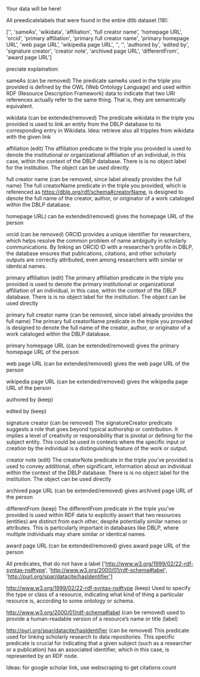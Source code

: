 Your data will be here!


All preedicatelabels that were found in the entire dtlb dataset (18):

['', 'sameAs', 'wikidata', 'affiliation', 'full creator name', 'homepage URL', 'orcid', 'primary affiliation', 'primary full creator name', 'primary homepage URL', 'web page URL', 'wikipedia page URL', '', '', 'authored by', 'edited by', 'signature creator', 'creator note', 'archived page URL', 'differentFrom', 'award page URL']

preciate explaination:

sameAs (can be removed)
The predicate sameAs used in the triple you provided is defined by the OWL (Web Ontology Language) and used within RDF (Resource Description Framework) data to indicate that two URI references actually refer to the same thing. That is, they are semantically equivalent.


wikidata (can be extended/removed)
The predicate wikidata in the triple you provided is used to link an entity from the DBLP database to its corresponding entry in Wikidata. 
Idea: retrieve also all tripples from wikidata with the given link 

affiliation (edit)
The affiliation predicate in the triple you provided is used to denote the institutional or organizational affiliation of an individual, in this case, within the context of the DBLP database. There is is no object label for the institution. The object can be used directly

full creator name (can be removed, since label already provides the full name)
The full creatorName predicate in the triple you provided, which is referenced as https://dblp.org/rdf/schema#creatorName, is designed to denote the full name of the creator, author, or originator of a work cataloged within the DBLP database.

homepage URL( can be extended/removed)
gives the homepage URL of the person 

orcid (can be removed)
ORCID provides a unique identifier for researchers, which helps resolve the common problem of name ambiguity in scholarly communications. By linking an ORCID ID with a researcher’s profile in DBLP, the database ensures that publications, citations, and other scholarly outputs are correctly attributed, even among researchers with similar or identical names.

primary affiliation (edit)
The primary affiliation predicate in the triple you provided is used to denote the primary institutional or organizational affiliation of an individual, in this case, within the context of the DBLP database. There is is no object label for the institution. The object can be used directly

primary full creator name (can be removed, since label already provides the full name)
The primary full creatorName predicate in the triple you provided is designed to denote the full name of the creator, author, or originator of a work cataloged within the DBLP database.

primary homepage URL (can be extended/removed)
gives the primary homepage URL of the person 

web page URL  (can be extended/removed)
gives the web page URL of the person 

wikipedia page URL (can be extended/removed)
gives the wikipedia page URL of the person 

authored by (keep)

edited by (keep)

signature creator (can be removed)
The signatureCreator predicate suggests a role that goes beyond typical authorship or contribution. It implies a level of creativity or responsibility that is pivotal or defining for the subject entity. This could be used in contexts where the specific input or creation by the individual is a distinguishing feature of the work or output.

creator note  (edit)
The creatorNote predicate in the triple you’ve provided is used to convey additional, often significant, information about an individual within the context of the DBLP database. There is is no object label for the institution. The object can be used directly

archived page URL (can be extended/removed)
gives archived page URL of the person 

differentFrom (keep)
The differentFrom predicate in the triple you’ve provided is used within RDF data to explicitly assert that two resources (entities) are distinct from each other, despite potentially similar names or attributes. This is particularly important in databases like DBLP, where multiple individuals may share similar or identical names. 

award page URL (can be extended/removed)
gives award page URL of the person 



All predicates, that do not have a label
['http://www.w3.org/1999/02/22-rdf-syntax-ns#type', 'http://www.w3.org/2000/01/rdf-schema#label', 'http://purl.org/spar/datacite/hasIdentifier']

http://www.w3.org/1999/02/22-rdf-syntax-ns#type (keep)
Used to specify the type or class of a resource, indicating what kind of thing a particular resource is, according to some ontology or schema.

http://www.w3.org/2000/01/rdf-schema#label (can be removed)
used to provide a human-readable version of a resource’s name or title (label)

http://purl.org/spar/datacite/hasIdentifier (can be removed)
This predicate used for linking scholarly research to data repositories. This specific predicate is crucial for indicating that a given subject (such as a researcher or a publication) has an associated identifier, which in this case, is represented by an RDF node.


Ideas:
for google scholar link, use webscraping to get citations count
